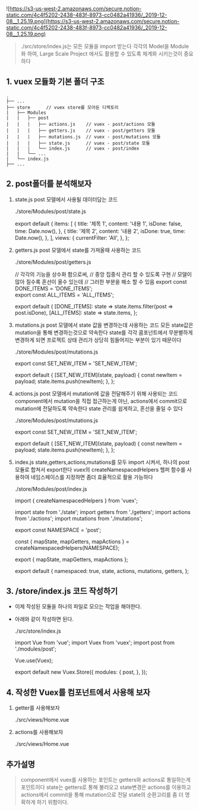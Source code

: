 ![https://s3-us-west-2.amazonaws.com/secure.notion-static.com/4c4f5202-2438-483f-8973-cc0482a41936/_2019-12-08__1.25.19.png](https://s3-us-west-2.amazonaws.com/secure.notion-static.com/4c4f5202-2438-483f-8973-cc0482a41936/_2019-12-08__1.25.19.png)

> ./src/store/index.js는 모든 모듈을 import 받는다
각각의 Model을 Module화 하여, 
Large Scale Project 에서도 활용할 수 있도록 체계화 시키는것이 중요하다

## 1. vuex 모듈화 기본 폴더 구조

    .
    ├── ...
    ├── store      // vuex store를 모아둔 디렉토리
    |   ├── Modules
    |   |   ├── post
    |   |   |   ├── actions.js    // vuex - post/actions 모듈
    |   |   |   ├── getters.js    // vuex - post/getters 모듈
    |   |   |   ├── mutations.js  // vuex - post/mutations 모듈
    |   |   |   ├── state.js      // vuex - post/state 모듈
    |   |   |   └── index.js      // vuex - post/index
    |   |   └── ...
    |   └── index.js
    ├── ...

## 2. post폴더를 분석해보자

1. state.js
post 모델에서 사용될 데이터담는 코드

    ./store/Modules/post/state.js
    
    export default {
      items: [
        {
          title: '제목 1',
          content: '내용 1',
          isDone: false,
          time: Date.now(),
        },
        {
          title: '제목 2',
          content: '내용 2',
          isDone: true,
          time: Date.now(),
        },
      ],
      views: {
        currentFilter: 'All',
      },
    };

2. getters.js
    post 모델에서 state를 가져올때 사용하는 코드

    ./store/Modules/post/getters.js
    
    // 각각의 기능을 상수화 함으로써,
    // 중앙 집중식 관리 할 수 있도록 구현
    // 모델이 많아 질수록 혼선이 올수 있는데
    // 그러한 부분을 해소 할 수 있음
    export const DONE_ITEMS = 'DONE_ITEMS';    
    export const ALL_ITEMS = 'ALL_ITEMS';
    
    export default {
      [DONE_ITEMS]: state => state.items.filter(post => post.isDone),
      [ALL_ITEMS]: state => state.items,
    };

3. mutations.js
    post 모델에서 state 값을 변경하는데 사용하는 코드
    모든 state값은 mutation을 통해 변경하는것으로 약속한다
   state를 각각 콤포넌트에서 무분별하게 변경하게 되면
   프로젝트 상태 관리가 상당히 힘들어지는 부분이 있기 때문이다

    ./store/Modules/post/mutations.js
    
    export const SET_NEW_ITEM = 'SET_NEW_ITEM';
    
    export default {
      [SET_NEW_ITEM](state, payload) {
        const newItem = payload;
        state.items.push(newItem);
      },
    };

4. actions.js
    post 모델에서 mutation에 값을 전달해주기 위해 사용되는 코드
    component에서 mutation을 직접 접근하는게 아닌,
    actions에서 commit으로 mutation에 전달하도록 약속한다
    state 관리를 쉽게하고, 혼선을 줄일 수 있다

    ./store/Modules/post/mutations.js
    
    export const SET_NEW_ITEM = 'SET_NEW_ITEM';
    
    export default {
      [SET_NEW_ITEM](state, payload) {
        const newItem = payload;
        state.items.push(newItem);
      },
    };

4. index.js
    state,getters,actions,mutations를 모두 import 시켜서,
    하나의 post 모듈로 합쳐서 export한다
    vuex의 createNamespacedHelpers 헬퍼 함수를 사용하여 네임스페이스를 지정하면
    좀더 효율적으로 활용 가능하다

    ./store/Modules/post/index.js
    
    import { createNamespacedHelpers } from 'vuex';
    
    import state from './state';
    import getters from './getters';
    import actions from './actions';
    import mutations from './mutations';
    
    export const NAMESPACE = 'post';
    
    const { mapState, mapGetters, mapActions } = createNamespacedHelpers(NAMESPACE);
    
    export { mapState, mapGetters, mapActions };
    
    export default {
      namespaced: true,
      state,
      actions,
      mutations,
      getters,
    };

## 3. /store/index.js 코드 작성하기

- 이제 작성된 모듈을 하나의 파일로 모으는 작업을 해야한다.
- 아래와 같이 작성하면 된다.

    ./src/store/index.js
    
    import Vue from 'vue';
    import Vuex from 'vuex';
    import post from './modules/post';
    
    Vue.use(Vuex);
    
    export default new Vuex.Store({
      modules: {
        post,
      },
    });

## 4. 작성한 Vuex를 컴포넌트에서 사용해 보자

1. getter를 사용해보자

    ./src/views/Home.vue
    
    <template>
      <div class="home">
        <div v-for="(item, index) in getItems" :key="index">
          {{item.title}}
        </div>
      </div>
    </template>
    
    <script>
    import { createNamespacedHelpers } from 'vuex';
    
    // 해당 Vuex 모듈 네임스페이스를 import
    import { NAMESPACE } from '@/store/modules/post'; 
    
    // post model의 getters를 import
    import * as postGetters from '@/store/modules/post/getters';
    
    // NAMESPACE 주입
    // postListHelper에는 'mapState', 'mapGetters', 'mapActions', 'mapMutations'를 가지고 있다
    const postListHelper = createNamespacedHelpers(NAMESPACE); 
    
    export default {
      name: 'home',
      computed: {
    		// postListHelper는 mapGetters를 가지고 있다
    		// postGetters.DONE_ITEMS 처럼 상수를 가져와서 중악 집중식 관리 할 수 있도록 한다
        ...postListHelper.mapGetters({
          getItems: postGetters.DONE_ITEMS,
          allItems: postGetters.ALL_ITEMS,
        }),
      },
      methods: {
      },
    };
    </script>
    
    <style lang='scss' scoped>
      .home {
        border: 1px;
      }
    </style>

2. actions를 사용해보자

    ./src/views/Home.vue
    
    <template>
      <div class="home">
        <div v-for="(item, index) in getItems" :key="index">
          {{item.title}}
        </div>
        <button @click="onClick">추가하기</button>
      </div>
    </template>
    
    <script>
    import { createNamespacedHelpers } from 'vuex';
    import { NAMESPACE } from '@/store/modules/post';
    import * as postGetters from '@/store/modules/post/getters';
    import * as postActions from '@/store/modules/post/actions';
    
    const postListHelper = createNamespacedHelpers(NAMESPACE);
    
    export default {
      name: 'home',
      computed: {
        ...postListHelper.mapGetters({
          getItems: postGetters.DONE_ITEMS,
          allItems: postGetters.ALL_ITEMS,
        }),
      },
      methods: {
    		// postListHelper는 mapActions를 가지고 있다
    		// postActions.SET_NEW_ITEM_ASYNC 처럼 상수를 가져와서 중악 집중식 관리 할 수 있도록 한다
        ...postListHelper.mapActions([postActions.SET_NEW_ITEM_ASYNC]),
        onClick() {
    			// 위에서 postActions.SET_NEW_ITEM_ASYNC로 가져왔기 때문에
          // this[이벤트 상수] 와 같은 형식으로 호출 한다
          this[postActions.SET_NEW_ITEM_ASYNC]({
            item: {
              title: '추가 하는 포스트',
              content: '포스트 내용입니다.',
              isDone: true,
              time: Date.now(),
            },
          });
        },
      },
    };
    </script>
    
    <style lang='scss' scoped>
      .home {
        border: 1px;
      }
    </style>

## 추가설명

> component에서 vuex를 사용하는 포인트는
getters와 actions로 통일하는게 포인트이다
state는 getters로 통해 불러오고
state변경은 actions를 이용하고
actions에서 commit을 통해 mutation으로 전달
state의 순환고리를 좀 더 명확하게 하기 위함이다.
